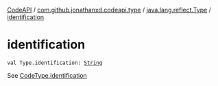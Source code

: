 [CodeAPI](../../index.md) / [com.github.jonathanxd.codeapi.type](../index.md) / [java.lang.reflect.Type](index.md) / [identification](.)

# identification

`val Type.identification: `[`String`](https://kotlinlang.org/api/latest/jvm/stdlib/kotlin/-string/index.html)

See [CodeType.identification](../-code-type/identification.md)

